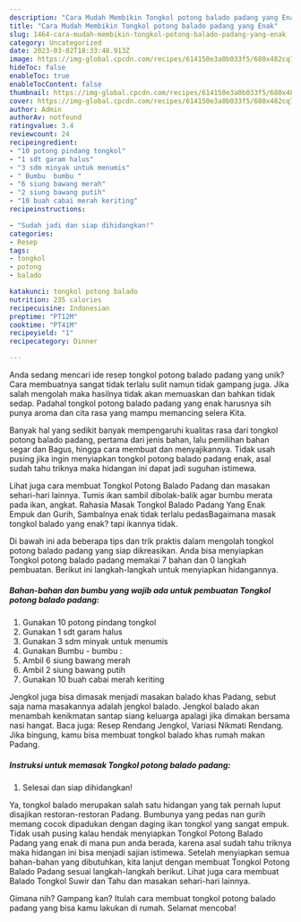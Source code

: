 ```yaml
---
description: "Cara Mudah Membikin Tongkol potong balado padang yang Enak"
title: "Cara Mudah Membikin Tongkol potong balado padang yang Enak"
slug: 1464-cara-mudah-membikin-tongkol-potong-balado-padang-yang-enak
category: Uncategorized
date: 2023-03-02T18:33:48.913Z
image: https://img-global.cpcdn.com/recipes/614150e3a0b033f5/680x482cq70/tongkol-potong-balado-padang-foto-resep-utama.jpg
hideToc: false
enableToc: true
enableTocContent: false
thumbnail: https://img-global.cpcdn.com/recipes/614150e3a0b033f5/680x482cq70/tongkol-potong-balado-padang-foto-resep-utama.jpg
cover: https://img-global.cpcdn.com/recipes/614150e3a0b033f5/680x482cq70/tongkol-potong-balado-padang-foto-resep-utama.jpg
author: Admin
authorAv: notfound
ratingvalue: 3.4
reviewcount: 24
recipeingredient:
- "10 potong pindang tongkol"
- "1 sdt garam halus"
- "3 sdm minyak untuk menumis"
- " Bumbu  bumbu "
- "6 siung bawang merah"
- "2 siung bawang putih"
- "10 buah cabai merah keriting"
recipeinstructions:

- "Sudah jadi dan siap dihidangkan!"
categories:
- Resep
tags:
- tongkol
- potong
- balado

katakunci: tongkol potong balado 
nutrition: 235 calories
recipecuisine: Indonesian
preptime: "PT12M"
cooktime: "PT41M"
recipeyield: "1"
recipecategory: Dinner

---
```





Anda sedang mencari ide resep tongkol potong balado padang yang unik? Cara membuatnya sangat tidak terlalu sulit namun tidak gampang juga. Jika salah mengolah maka hasilnya tidak akan memuaskan dan bahkan tidak sedap. Padahal tongkol potong balado padang yang enak harusnya sih punya aroma dan cita rasa yang mampu memancing selera Kita.





Banyak hal yang sedikit banyak mempengaruhi kualitas rasa dari tongkol potong balado padang, pertama dari jenis bahan, lalu pemilihan bahan segar dan Bagus, hingga cara membuat dan menyajikannya. Tidak usah pusing jika ingin menyiapkan tongkol potong balado padang enak,      asal sudah tahu triknya maka hidangan ini dapat jadi suguhan istimewa.














Lihat juga cara membuat Tongkol Potong Balado Padang dan masakan sehari-hari lainnya. Tumis ikan sambil dibolak-balik agar bumbu merata pada ikan, angkat. Rahasia Masak Tongkol Balado Padang Yang Enak Empuk dan Gurih, Sambalnya enak tidak terlalu pedasBagaimana masak tongkol balado yang enak? tapi ikannya tidak.






Di bawah ini ada beberapa tips dan trik praktis dalam mengolah tongkol potong balado padang yang siap dikreasikan. Anda bisa menyiapkan Tongkol potong balado padang memakai 7 bahan dan 0 langkah pembuatan. Berikut ini langkah-langkah untuk menyiapkan hidangannya.

<!--inarticleads1-->

##### Bahan-bahan dan bumbu yang wajib ada untuk pembuatan Tongkol potong balado padang:

1. Gunakan 10 potong pindang tongkol
1. Gunakan 1 sdt garam halus
1. Gunakan 3 sdm minyak untuk menumis
1. Gunakan  Bumbu - bumbu :
1. Ambil 6 siung bawang merah
1. Ambil 2 siung bawang putih
1. Gunakan 10 buah cabai merah keriting


Jengkol juga bisa dimasak menjadi masakan balado khas Padang, sebut saja nama masakannya adalah jengkol balado. Jengkol balado akan menambah kenikmatan santap siang keluarga apalagi jika dimakan bersama nasi hangat. Baca juga: Resep Rendang Jengkol, Variasi Nikmati Rendang. Jika bingung, kamu bisa membuat tongkol balado khas rumah makan Padang. 

<!--inarticleads2-->

##### Instruksi untuk memasak Tongkol potong balado padang:


1. Selesai dan siap dihidangkan!

Ya, tongkol balado merupakan salah satu hidangan yang tak pernah luput disajikan restoran-restoran Padang. Bumbunya yang pedas nan gurih memang cocok dipadukan dengan daging ikan tongkol yang sangat empuk. Tidak usah pusing kalau hendak menyiapkan Tongkol Potong Balado Padang yang enak di mana pun anda berada, karena asal sudah tahu triknya maka hidangan ini bisa menjadi sajian istimewa. Setelah menyiapkan semua bahan-bahan yang dibutuhkan, kita lanjut dengan membuat Tongkol Potong Balado Padang sesuai langkah-langkah berikut. Lihat juga cara membuat Balado Tongkol Suwir dan Tahu dan masakan sehari-hari lainnya. 

Gimana nih? Gampang kan? Itulah cara membuat tongkol potong balado padang yang bisa kamu lakukan di rumah. Selamat mencoba!
